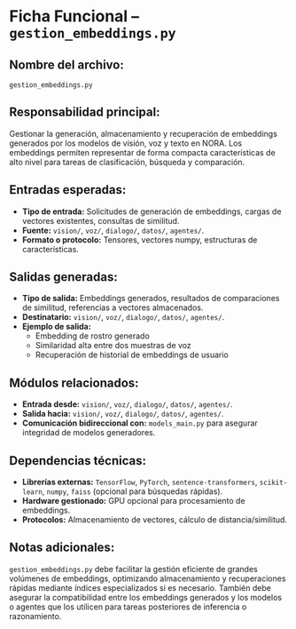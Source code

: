 # Ficha Funcional – `gestion_embeddings.py`

## Nombre del archivo:
`gestion_embeddings.py`

## Responsabilidad principal:
Gestionar la generación, almacenamiento y recuperación de embeddings generados por los modelos de visión, voz y texto en NORA. Los embeddings permiten representar de forma compacta características de alto nivel para tareas de clasificación, búsqueda y comparación.

## Entradas esperadas:
- **Tipo de entrada:** Solicitudes de generación de embeddings, cargas de vectores existentes, consultas de similitud.
- **Fuente:** `vision/`, `voz/`, `dialogo/`, `datos/`, `agentes/`.
- **Formato o protocolo:** Tensores, vectores numpy, estructuras de características.

## Salidas generadas:
- **Tipo de salida:** Embeddings generados, resultados de comparaciones de similitud, referencias a vectores almacenados.
- **Destinatario:** `vision/`, `voz/`, `dialogo/`, `datos/`, `agentes/`.
- **Ejemplo de salida:**
  - Embedding de rostro generado
  - Similaridad alta entre dos muestras de voz
  - Recuperación de historial de embeddings de usuario

## Módulos relacionados:
- **Entrada desde:** `vision/`, `voz/`, `dialogo/`, `datos/`, `agentes/`.
- **Salida hacia:** `vision/`, `voz/`, `dialogo/`, `datos/`, `agentes/`.
- **Comunicación bidireccional con:** `models_main.py` para asegurar integridad de modelos generadores.

## Dependencias técnicas:
- **Librerías externas:** `TensorFlow`, `PyTorch`, `sentence-transformers`, `scikit-learn`, `numpy`, `faiss` (opcional para búsquedas rápidas).
- **Hardware gestionado:** GPU opcional para procesamiento de embeddings.
- **Protocolos:** Almacenamiento de vectores, cálculo de distancia/similitud.

## Notas adicionales:
`gestion_embeddings.py` debe facilitar la gestión eficiente de grandes volúmenes de embeddings, optimizando almacenamiento y recuperaciones rápidas mediante índices especializados si es necesario. También debe asegurar la compatibilidad entre los embeddings generados y los modelos o agentes que los utilicen para tareas posteriores de inferencia o razonamiento.